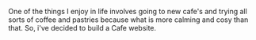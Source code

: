 One of the things I enjoy in life involves going to new cafe's and trying all sorts of coffee and pastries because what is more calming and cosy than that. So, i've decided to build a Cafe website.

